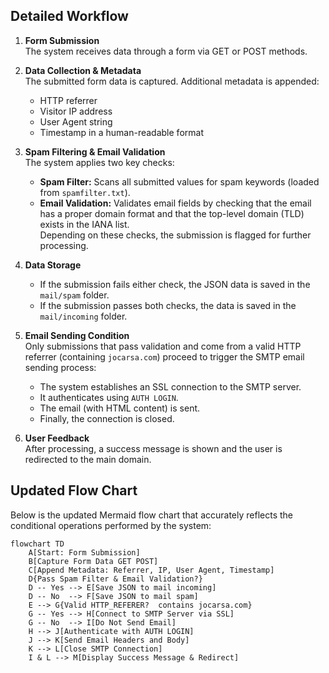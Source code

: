 
## Detailed Workflow

1. **Form Submission**  
   The system receives data through a form via GET or POST methods.

2. **Data Collection & Metadata**  
   The submitted form data is captured. Additional metadata is appended:
   - HTTP referrer
   - Visitor IP address
   - User Agent string
   - Timestamp in a human-readable format

3. **Spam Filtering & Email Validation**  
   The system applies two key checks:  
   - **Spam Filter:** Scans all submitted values for spam keywords (loaded from `spamfilter.txt`).  
   - **Email Validation:** Validates email fields by checking that the email has a proper domain format and that the top-level domain (TLD) exists in the IANA list.  
   Depending on these checks, the submission is flagged for further processing.

4. **Data Storage**  
   - If the submission fails either check, the JSON data is saved in the `mail/spam` folder.
   - If the submission passes both checks, the data is saved in the `mail/incoming` folder.

5. **Email Sending Condition**  
   Only submissions that pass validation and come from a valid HTTP referrer (containing `jocarsa.com`) proceed to trigger the SMTP email sending process:
   - The system establishes an SSL connection to the SMTP server.
   - It authenticates using `AUTH LOGIN`.
   - The email (with HTML content) is sent.
   - Finally, the connection is closed.

6. **User Feedback**  
   After processing, a success message is shown and the user is redirected to the main domain.

## Updated Flow Chart

Below is the updated Mermaid flow chart that accurately reflects the conditional operations performed by the system:

```mermaid
flowchart TD
    A[Start: Form Submission]
    B[Capture Form Data GET POST]
    C[Append Metadata: Referrer, IP, User Agent, Timestamp]
    D{Pass Spam Filter & Email Validation?}
    D -- Yes --> E[Save JSON to mail incoming]
    D -- No  --> F[Save JSON to mail spam]
    E --> G{Valid HTTP_REFERER?  contains jocarsa.com}
    G -- Yes --> H[Connect to SMTP Server via SSL]
    G -- No  --> I[Do Not Send Email]
    H --> J[Authenticate with AUTH LOGIN]
    J --> K[Send Email Headers and Body]
    K --> L[Close SMTP Connection]
    I & L --> M[Display Success Message & Redirect]
```

